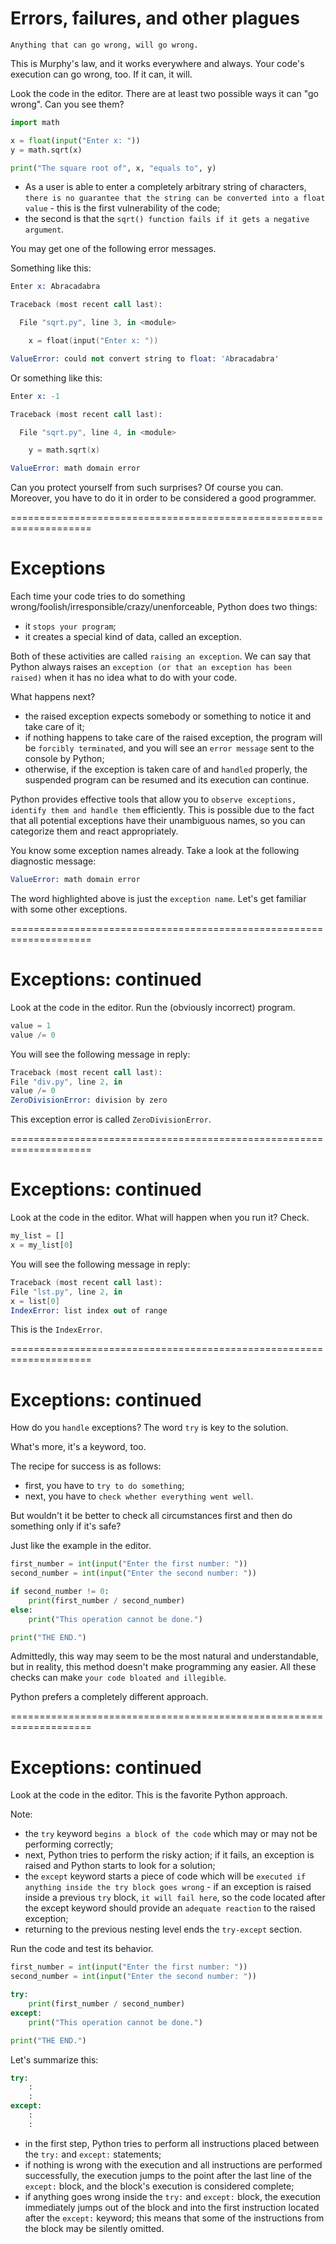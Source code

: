 # Errors, failures, and other plagues
`Anything that can go wrong, will go wrong.`

This is Murphy's law, and it works everywhere and always. Your code's execution can go wrong, too. If it can, it will.

Look the code in the editor. There are at least two possible ways it can "go wrong". Can you see them?
```py
import math

x = float(input("Enter x: "))
y = math.sqrt(x)

print("The square root of", x, "equals to", y)
```
  - As a user is able to enter a completely arbitrary string of characters, `there is no guarantee that the string can be converted into a float value` - this is the first vulnerability of the code;
  - the second is that the `sqrt() function fails if it gets a negative argument`.

You may get one of the following error messages.

Something like this:
```s
Enter x: Abracadabra

Traceback (most recent call last):

  File "sqrt.py", line 3, in <module>

    x = float(input("Enter x: "))

ValueError: could not convert string to float: 'Abracadabra'
```

Or something like this:
```s
Enter x: -1

Traceback (most recent call last):

  File "sqrt.py", line 4, in <module>

    y = math.sqrt(x)

ValueError: math domain error
```

Can you protect yourself from such surprises? Of course you can. Moreover, you have to do it in order to be considered a good programmer.

====================================================================
# Exceptions
Each time your code tries to do something wrong/foolish/irresponsible/crazy/unenforceable, Python does two things:

  - it `stops your program`;
  - it creates a special kind of data, called an exception.

Both of these activities are called `raising an exception`. We can say that Python always raises an `exception (or that an exception has been raised)` when it has no idea what to do with your code.

What happens next?

  - the raised exception expects somebody or something to notice it and take care of it;
  - if nothing happens to take care of the raised exception, the program will be `forcibly terminated`, and you will see an `error message` sent to the console by Python;
  - otherwise, if the exception is taken care of and `handled` properly, the suspended program can be resumed and its execution can continue.

Python provides effective tools that allow you to `observe exceptions, identify them and handle them` efficiently. This is possible due to the fact that all potential exceptions have their unambiguous names, so you can categorize them and react appropriately.

You know some exception names already. Take a look at the following diagnostic message:
```s
ValueError: math domain error 
```

The word highlighted above is just the `exception name`. Let's get familiar with some other exceptions.

====================================================================
# Exceptions: continued
Look at the code in the editor. Run the (obviously incorrect) program.
```py
value = 1
value /= 0
```
You will see the following message in reply:
```s
Traceback (most recent call last):
File "div.py", line 2, in 
value /= 0
ZeroDivisionError: division by zero
```

This exception error is called `ZeroDivisionError`.

====================================================================
# Exceptions: continued
Look at the code in the editor. What will happen when you run it? Check.
```py
my_list = []
x = my_list[0]
```

You will see the following message in reply:
```s
Traceback (most recent call last):
File "lst.py", line 2, in 
x = list[0]
IndexError: list index out of range
```

This is the `IndexError`.

====================================================================
# Exceptions: continued
How do you `handle` exceptions? The word `try` is key to the solution.

What's more, it's a keyword, too.

The recipe for success is as follows:

  - first, you have to `try to do something`;
  - next, you have to `check whether everything went well`.

But wouldn't it be better to check all circumstances first and then do something only if it's safe?

Just like the example in the editor.
```py
first_number = int(input("Enter the first number: "))
second_number = int(input("Enter the second number: "))

if second_number != 0:
    print(first_number / second_number)
else:
    print("This operation cannot be done.")

print("THE END.")
```

Admittedly, this way may seem to be the most natural and understandable, but in reality, this method doesn't make programming any easier. All these checks can make `your code bloated and illegible`.

Python prefers a completely different approach.

====================================================================
# Exceptions: continued
Look at the code in the editor. This is the favorite Python approach.

Note:

  - the `try` keyword `begins a block of the code` which may or may not be performing correctly;
  - next, Python tries to perform the risky action; if it fails, an exception is raised and Python starts to look for a solution;
  - the `except` keyword starts a piece of code which will be `executed if anything inside the try block goes wrong` - if an exception is raised inside a previous `try` block, `it will fail here`, so the code located after the except keyword should provide an `adequate reaction` to the raised exception;
  - returning to the previous nesting level ends the `try-except` section.

Run the code and test its behavior.
```py
first_number = int(input("Enter the first number: "))
second_number = int(input("Enter the second number: "))

try:
    print(first_number / second_number)
except:
    print("This operation cannot be done.")

print("THE END.")
```

Let's summarize this:
```py
try:
    :
    :
except:
    :
    :
```

  - in the first step, Python tries to perform all instructions placed between the `try:` and `except:` statements;
  - if nothing is wrong with the execution and all instructions are performed successfully, the execution jumps to the point after the last line of the `except:` block, and the block's execution is considered complete;
  - if anything goes wrong inside the `try:` and `except:` block, the execution immediately jumps out of the block and into the first instruction located after the `except:` keyword; this means that some of the instructions from the block may be silently omitted.

